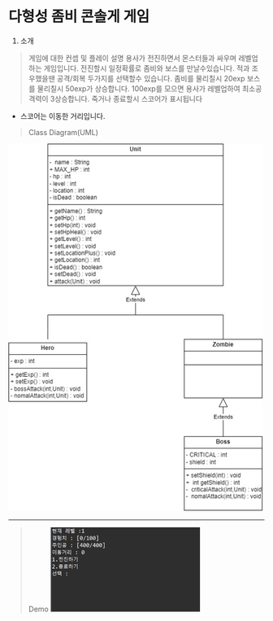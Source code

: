 # 다형성 좀비 콘솔게 게임
1. 소개
> 게임에 대한 컨셉 및 플레이 설명
  용사가 전진하면서 몬스터들과 싸우며 레벨업하는 게임입니다.
  전진할시 일정확률로 좀비와 보스를 만날수있습니다.
  적과 조우했을땐 공격/회복 두가지를 선택할수 있습니다.
  좀비를 물리칠시 20exp 보스를 물리칠시 50exp가 상승합니다.
  100exp를 모으면 용사가 레벨업하여 최소공격력이 3상승합니다.
  죽거나 종료할시 스코어가 표시됩니다
  - 스코어는 이동한 거리입니다.
> Class Diagram(UML)
<img src="images/RPG_최종본.jpg" width = "500">

----
> Demo
![diagram](images/Run.gif)
